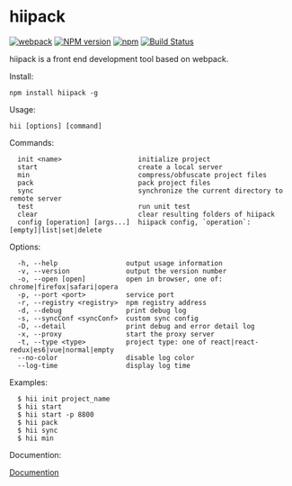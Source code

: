 # hiipack

[![webpack](https://img.shields.io/badge/hiipack-%20based%20on%20webpack%20-green.svg?style=flat)](https://webpack.github.io/)
[![NPM version](https://img.shields.io/npm/v/hiipack.svg?style=flat)](https://www.npmjs.org/package/hiipack)
[![npm](https://img.shields.io/npm/dm/hiipack.svg)](https://www.npmjs.com/package/hiipack)
[![Build Status](https://travis-ci.org/zdying/hiipack.svg?branch=1.0.4)](https://travis-ci.org/zdying/hiipack)

hiipack is a front end development tool based on webpack.


  Install:
  
    npm install hiipack -g

  Usage: 
    
    hii [options] [command]
  
  
  Commands:
  
      init <name>                   initialize project
      start                         create a local server
      min                           compress/obfuscate project files
      pack                          pack project files
      sync                          synchronize the current directory to remote server
      test                          run unit test
      clear                         clear resulting folders of hiipack
      config [operation] [args...]  hiipack config, `operation`: [empty]|list|set|delete
  
   Options:
  
      -h, --help                 output usage information
      -v, --version              output the version number
      -o, --open [open]          open in browser, one of: chrome|firefox|safari|opera
      -p, --port <port>          service port
      -r, --registry <registry>  npm registry address
      -d, --debug                print debug log
      -s, --syncConf <syncConf>  custom sync config
      -D, --detail               print debug and error detail log
      -x, --proxy                start the proxy server
      -t, --type <type>          project type: one of react|react-redux|es6|vue|normal|empty
      --no-color                 disable log color
      --log-time                 display log time
  
  Examples:
  
      $ hii init project_name
      $ hii start
      $ hii start -p 8800
      $ hii pack
      $ hii sync
      $ hii min

  Documention:

  [Documention](https://zdying.gitbooks.io/hiipack_doc/content/)
